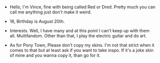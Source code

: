 - Hello, I'm Vince, fine with being called Red or Dred. Pretty much you can call me anything just don't make it weird.

- 16, Birthday is August 20th.

- Interests. Well, I have many and at this point I can't keep up with them all. Multifandom. Other than that, I play the electric guitar and do art.
 
 - As for Pony Town, Please don't copy my skins. I'm not that strict when it comes to that but at least ask if you want to take inspo. If it's a joke skin of mine and you wanna copy it, than go for it.
